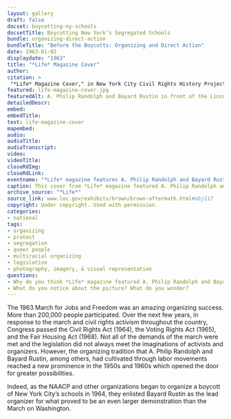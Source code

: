 ```yaml
--- 
layout: gallery
draft: false
docset: boycotting-ny-schools
docsetTitle: Boycotting New York’s Segregated Schools
bundle: organizing-direct-action
bundleTitle: "Before the Boycotts: Organizing and Direct Action"
date: 1963-01-02
displaydate: "1963"
title: "*Life* Magazine Cover"
author: 
citation: >
 "*Life* Magazine Cover," in New York City Civil Rights History Project, Accessed: [Month Day, Year], https://nyccivilrightshistory.org/gallery/life-magazine-cover.
featured: life-magazine-cover.jpg
featuredAlt: A. Philip Randolph and Bayard Rustin in front of the Lincoln Memorial
detailedDescr: 
embed: 
embedTitle: 
text: life-magazine-cover
mapembed: 
audio: 
audioTitle: 
audioTranscript: 
video: 
videoTitle: 
closeRdImg: 
closeRdLink: 
eventname: "*Life* magazine features A. Philip Randolph and Bayard Rustin."
caption: This cover from *Life* magazine featured A. Philip Randolph and Bayard Rustin, the lead organizers for the March on Washington for Jobs and Freedom. 
archive_source: "*Life*"
source_link: www.loc.gov/exhibits/brown/brown-aftermath.html#obj217
copyright: Under copyright. Used with permission.
categories: 
- national
tags: 
- organizing
- protest
- segregation
- queer people 
- multiracial organizing
- legislation
- photography, imagery, & visual representation
questions:
- Why do you think *Life* magazine featured A. Philip Randolph and Bayard Rustin on the cover, rather than speakers like Dr. Martin Luther King, Jr. and John Lewis?
- What do you notice about the picture? What do you wonder?
--- 
```


The 1963 March for Jobs and Freedom was an amazing organizing success. More than 200,000 people participated. Over the next few years, in response to the march and civil rights activism throughout the country, Congress passed the Civil Rights Act (1964), the Voting Rights Act (1965), and the Fair Housing Act (1968). Not all of the demands of the march were met and the legislation did not always meet the imaginations of activists and organizers. However, the organizing tradition that A. Philip Randolph and Bayard Rustin, among others, had cultivated through labor movements reached a new prominence in the 1950s and 1960s which opened the door for greater possibilities.

Indeed, as the NAACP and other organizations began to organize a boycott of New York City’s schools in 1964, they enlisted Bayard Rustin as the lead organizer for what proved to be an even larger demonstration than the March on Washington.
